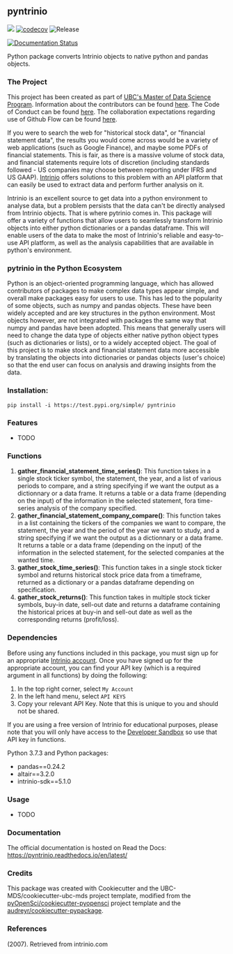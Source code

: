 ## pyntrinio 

![](https://github.com/UBC-MDS/pyntrinio/workflows/build/badge.svg) [![codecov](https://codecov.io/gh/UBC-MDS/pyntrinio/branch/master/graph/badge.svg)](https://codecov.io/gh/UBC-MDS/pyntrinio) ![Release](https://github.com/UBC-MDS/pyntrinio/workflows/Release/badge.svg)

[![Documentation Status](https://readthedocs.org/projects/pyntrinio/badge/?version=latest)](https://pyntrinio.readthedocs.io/en/latest/?badge=latest)

Python package converts Intrinio objects to native python and pandas objects.

### The Project
This project has been created as part of [UBC's Master of Data Science Program](https://masterdatascience.ubc.ca/). Information about the contributors can be found [here](CONTRIBUTORS.md). The Code of Conduct can be found [here](CONDUCT.md). The collaboration expectations regarding use of Github Flow can be found [here](CONTRIBUTING.md).

If you were to search the web for "historical stock data", or "financial statement data", the results you would come across would be a variety of web applications (such as Google Finance), and maybe some PDFs of financial statements. This is fair, as there is a massive volume of stock data, and financial statements require lots of discretion (including standards followed - US companies may choose between reporting under IFRS and US GAAP). [Intrinio](https://intrinio.com/) offers solutions to this problem with an API platform that can easily be used to extract data and perform further analysis on it.

Intrinio is an excellent source to get data into a python environment to analyse data, but a problem persists that the data can't be directly analysed from Intrinio objects. That is where pytrinio comes in. This package will offer a variety of functions that allow users to seamlessly transform Intrinio objects into either python dictionaries or a pandas dataframe. This will enable users of the data to make the most of Intrinio's reliable and easy-to-use API platform, as well as the analysis capabilities that are available in python's environment.

### pytrinio in the Python Ecosystem
Python is an object-oriented programming language, which has allowed contributors of packages to make complex data types appear simple, and overall make packages easy for users to use. This has led to the popularity of some objects, such as numpy and pandas objects. These have been widely accepted and are key structures in the python environment. Most objects however, are not integrated with packages the same way that numpy and pandas have been adopted. This means that generally users will need to change the data type of objects either native python object types (such as dictionaries or lists), or to a widely accepted object. The goal of this project is to make stock and financial statement data more accessible by translating the objects into dictionaries or pandas objects (user's choice) so that the end user can focus on analysis and drawing insights from the data.

### Installation:

```
pip install -i https://test.pypi.org/simple/ pyntrinio
```

### Features
- TODO

### Functions
1. **gather_financial_statement_time_series()**: This function takes in a single stock ticker symbol, the statement, the year, and a list of various periods to compare, and a string specifying if we want the output as a dictionnary or a data frame. It returns a table or a data frame (depending on the input) of the information in the selected statement, fora time-series analysis of the company specified.
2. **gather_financial_statement_company_compare()**: This function takes in a list containing the tickers of the companies we want to compare, the statement, the year and the period of the year we want to study, and a string specifying if we want the output as a dictionnary or a data frame. It returns a table or a data frame (depending on the input) of the information in the selected statement, for the selected companies at the wanted time. 
3. **gather_stock_time_series()**: This function takes in a single stock ticker symbol and returns historical stock price data from a timeframe, returned as a dictionary or a pandas dataframe depending on specification.
4. **gather_stock_returns()**: This function takes in multiple stock ticker symbols, buy-in date, sell-out date and returns a dataframe containing the historical prices at buy-in and sell-out date as well as the corresponding returns (profit/loss).

### Dependencies

Before using any functions included in this package, you must sign up for an appropriate [Intrinio account](https://intrinio.com/). Once you have signed up for the appropriate account, you can find your API key (which is a required argument in all functions) by doing the following:

1. In the top right corner, select `My Account`
2. In the left hand menu, select `API KEYS`
3. Copy your relevant API Key. Note that this is unique to you and should not be shared.

If you are using a free version of Intrinio for educational purposes, please note that you will only have access to the [Developer Sandbox](https://product.intrinio.com/developer-sandbox) so use that API key in functions.

Python 3.7.3 and Python packages:

- pandas==0.24.2
- altair==3.2.0
- intrinio-sdk==5.1.0

### Usage

- TODO

### Documentation
The official documentation is hosted on Read the Docs: <https://pyntrinio.readthedocs.io/en/latest/>

### Credits
This package was created with Cookiecutter and the UBC-MDS/cookiecutter-ubc-mds project template, modified from the [pyOpenSci/cookiecutter-pyopensci](https://github.com/pyOpenSci/cookiecutter-pyopensci) project template and the [audreyr/cookiecutter-pypackage](https://github.com/audreyr/cookiecutter-pypackage).

### References
(2007). Retrieved from intrinio.com
